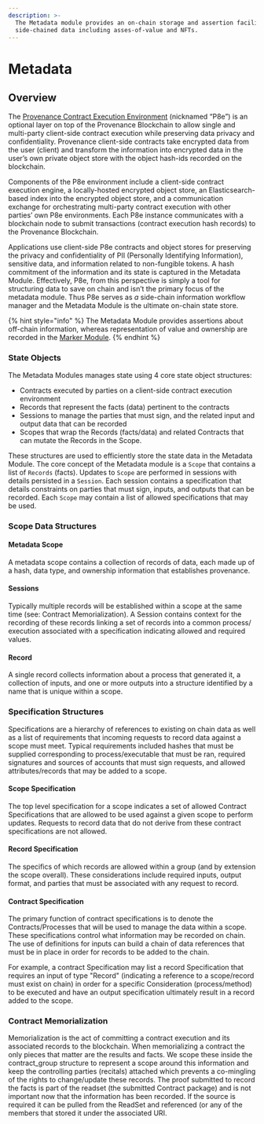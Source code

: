 ```yaml
---
description: >-
  The Metadata module provides an on-chain storage and assertion facility for
  side-chained data including asses-of-value and NFTs.
---
```


# Metadata

## Overview

The [Provenance Contract Execution Environment](../p8e/overview/) \(nicknamed “P8e”\) is an optional layer on top of the Provenance Blockchain to allow single and multi-party client-side contract execution while preserving data privacy and confidentiality. Provenance client-side contracts take encrypted data from the user \(client\) and transform the information into encrypted data in the user’s own private object store with the object hash-ids recorded on the blockchain. 

Components of the P8e environment include a client-side contract execution engine, a locally-hosted encrypted object store, an Elasticsearch-based index into the encrypted object store, and a communication exchange for orchestrating multi-party contract execution with other parties’ own P8e environments. Each P8e instance communicates with a blockchain node to submit transactions \(contract execution hash records\) to the Provenance Blockchain.  

Applications use client-side P8e contracts and object stores for preserving the privacy and confidentiality of PII \(Personally Identifying Information\), sensitive data, and information related to non-fungible tokens. A hash commitment of the information and its state is captured in the Metadata Module.  Effectively, P8e, from this perspective is simply a tool for structuring data to save on chain and isn’t the primary focus of the metadata module.  Thus P8e serves as _a_ side-chain information workflow manager and the Metadata Module is the ultimate on-chain state store. 

{% hint style="info" %}
The Metadata Module provides assertions about off-chain information, whereas representation of value and ownership are recorded in the [Marker Module](marker-module.md).
{% endhint %}

### State Objects

The Metadata Modules manages state using 4 core state object structures:

* Contracts executed by parties on a client-side contract execution environment
* Records that represent the facts \(data\) pertinent to the contracts
* Sessions to manage the parties that must sign, and the related input and output data that can be recorded
* Scopes that wrap the Records \(facts/data\) and related Contracts that can mutate the Records in the Scope.

These structures are used to efficiently store the state data in the Metadata Module. The core concept of the Metadata module is a `Scope` that contains a list of `Records` \(facts\). Updates to `Scope` are performed in sessions with details persisted in a `Session`. Each session contains a specification that details constraints on parties that must sign, inputs, and outputs that can be recorded. Each `Scope` may contain a list of allowed specifications that may be used. 

### Scope Data Structures 

#### Metadata Scope 

A metadata scope contains a collection of records of data, each made up of a hash, data type, and ownership information that establishes provenance. 

#### Sessions 

Typically multiple records will be established within a scope at the same time \(see: Contract Memorialization\). A Session contains context for the recording of these records linking a set of records into a common process/ execution associated with a specification indicating allowed and required values. 

#### Record 

A single record collects information about a process that generated it, a collection of inputs, and one or more outputs into a structure identified by a name that is unique within a scope. 

### Specification Structures

Specifications are a hierarchy of references to existing on chain data as well as a list of requirements that incoming requests to record data against a scope must meet. Typical requirements included hashes that must be supplied corresponding to process/executable that must be ran, required signatures and sources of accounts that must sign requests, and allowed attributes/records that may be added to a scope.

#### Scope Specification 

The top level specification for a scope indicates a set of allowed Contract Specifications that are allowed to be used against a given scope to perform updates. Requests to record data that do not derive from these contract specifications are not allowed.

#### Record Specification 

The specifics of which records are allowed within a group \(and by extension the scope overall\). These considerations include required inputs, output format, and parties that must be associated with any request to record.

#### Contract Specification 

The primary function of contract specifications is to denote the Contracts/Processes that will be used to manage the data within a scope. These specifications control what information may be recorded on chain. The use of definitions for inputs can build a chain of data references that must be in place in order for records to be added to the chain.

For example, a contract Specification may list a record Specification that requires an input of type "Record" \(indicating a reference to a scope/record must exist on chain\) in order for a specific Consideration \(process/method\) to be executed and have an output specification ultimately result in a record added to the scope.

### Contract Memorialization

Memorialization is the act of committing a contract execution and its associated records to the blockchain.  When memorializing a contract the only pieces that matter are the results and facts. We scope these inside the contract\_group structure to represent a scope around this information and keep the controlling parties \(recitals\) attached which prevents a co-mingling of the rights to change/update these records. The proof submitted to record the facts is part of the readset \(the submitted Contract package\) and is not important now that the information has been recorded. If the source is required it can be pulled from the ReadSet and referenced \(or any of the members that stored it under the associated URI.

